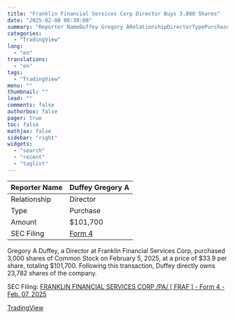 ```yaml
---
title: "Franklin Financial Services Corp Director Buys 3,000 Shares"
date: "2025-02-08 00:30:00"
summary: "Reporter NameDuffey Gregory ARelationshipDirectorTypePurchaseAmount$101,700SEC FilingForm 4Gregory A Duffey, a Director at Franklin Financial Services Corp, purchased 3,000 shares of Common Stock on February 5, 2025, at a price of $33.9 per share, totaling $101,700. Following this transaction, Duffey directly owns 23,782 shares of the company.SEC Filing: FRANKLIN FINANCIAL SERVICES CORP..."
categories:
  - "TradingView"
lang:
  - "en"
translations:
  - "en"
tags:
  - "TradingView"
menu: ""
thumbnail: ""
lead: ""
comments: false
authorbox: false
pager: true
toc: false
mathjax: false
sidebar: "right"
widgets:
  - "search"
  - "recent"
  - "taglist"
---
```


| Reporter Name | Duffey Gregory A |
| --- | --- |
| Relationship | Director |
| Type | Purchase |
| Amount | $101,700 |
| SEC Filing | [Form 4](https://www.sec.gov/Archives/edgar/data/1638509/000163850925000001/xslF345X05/primary_doc.xml) |

Gregory A Duffey, a Director at Franklin Financial Services Corp, purchased 3,000 shares of Common Stock on February 5, 2025, at a price of $33.9 per share, totaling $101,700. Following this transaction, Duffey directly owns 23,782 shares of the company.

SEC Filing: [FRANKLIN FINANCIAL SERVICES CORP /PA/ [ FRAF ] - Form 4 - Feb. 07, 2025](https://www.sec.gov/Archives/edgar/data/1638509/000163850925000001/xslF345X05/primary_doc.xml)

[TradingView](https://www.tradingview.com/news/tradingview:43d60dfa9cd54:0-franklin-financial-services-corp-director-buys-3-000-shares/)
